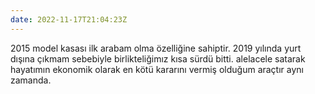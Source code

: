 ```yaml
---
date: 2022-11-17T21:04:23Z
---
```

2015 model kasası ilk arabam olma özelliğine sahiptir. 2019 yılında yurt dışına çıkmam sebebiyle birlikteliğimız kısa sürdü bitti. alelacele satarak hayatımın ekonomik olarak en kötü kararını vermiş olduğum araçtır aynı zamanda.